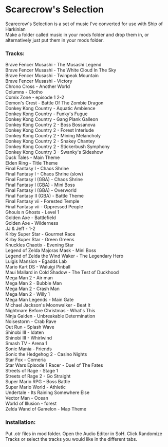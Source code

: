 # Scarecrow's Selection
Scarecrow's Selection is a set of music I've converted for use with Ship of Harkinian  
Make a folder called music in your mods folder and drop them in, or alternatively just put them in your mods folder.  

### Tracks:

Brave Fencer Musashi - The Musashi Legend  
Brave Fencer Musashi - The White Cloud In The Sky  
Brave Fencer Musashi - Twinpeak Mountain  
Brave Fencer Musashi - Victory  
Chrono Cross - Another World  
Columns - Clotho  
Comix Zone - episode 1 2-2  
Demon's Crest - Battle Of The Zombie Dragon  
Donkey Kong Country - Aquatic Ambience  
Donkey Kong Country - Funky's Fugue  
Donkey Kong Country - Gang Plank Galleon  
Donkey Kong Country 2 - Boss Bossanova  
Donkey Kong Country 2 - Forest Interlude  
Donkey Kong Country 2 - Mining Melancholy  
Donkey Kong Country 2 - Snakey Chantey  
Donkey Kong Country 2 - Stickerbush Symphony  
Donkey Kong Country 3 - Swanky's Sideshow  
Duck Tales - Main Theme  
Elden Ring - Title Theme  
Final Fantasy I - Chaos Shrine  
Final Fantasy I - Chaos Shrine (slow)  
Final Fantasy I (GBA) - Chaos Shrine  
Final Fantasy I (GBA) - Mini Boss  
Final Fantasy I (GBA) - Overworld  
Final Fantasy II (GBA) - Battle Theme  
Final Fantasy vii - Forested Temple  
Final Fantasy vii - Oppressed People  
Ghouls n Ghosts - Level 1  
Golden Axe - Battlefield  
Golden Axe - Wilderness  
JJ & Jeff - 1-2  
Kirby Super Star - Gourmet Race  
Kirby Super Star - Green Greens  
Knuckles Chaotix - Evening Star  
Legend of Zelda Majoras Mask - Mini Boss  
Legend of Zelda the Wind Waker - The Legendary Hero  
Luigis Mansion - Egadds Lab  
Mario Kart DS - Waluigi Pinball  
Maui Mallard in Cold Shadow - The Test of Duckhood  
Mega Man 2 - Air man  
Mega Man 2 - Bubble Man  
Mega Man 2 - Crash Man  
Mega Man 2 - Willy 1  
Mega Man Legends - Main Gate  
Michael Jackson's Moonwalker - Beat It  
Nightmare Before Christmas - What's This  
Ninja Gaiden - Unbreakable Determination  
Noisestorm - Crab Rave  
Out Run - Splash Wave  
Shinobi III - Idaten  
Shinobi III - Whirlwind  
Smash TV - Arena 1  
Sonic Mania - Friends  
Sonic the Hedgehog 2 - Casino Nights  
Star Fox - Corneria  
Star Wars Episode 1 Racer - Duel of The Fates  
Streets of Rage - Stage 1  
Streets of Rage 2 - Go Straight  
Super Mario RPG - Boss Battle  
Super Mario World - Athletic  
Undertale - Its Raining Somewhere Else  
Vector Man - Ocean  
World of Illusion - forest  
Zelda Wand of Gamelon - Map Theme  

### Installation:
Put .otr files in mod folder.
Open the Audio Editor in SoH.
Click Randomize Tracks or select the tracks you would like in the different tabs.
